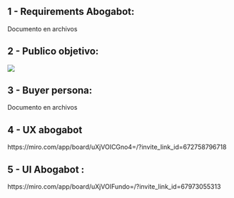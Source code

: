 <h2>1 - Requirements Abogabot:</h2> Documento en archivos
<h2>2 - Publico objetivo:</h2> 
<img src="https://user-images.githubusercontent.com/99064748/156719330-41f1dcbe-1a5a-4ac2-9dcb-93b5ad6fd375.png">
<h2>3 - Buyer persona:</h2> Documento en archivos
<h2>4 - UX abogabot</h2> https://miro.com/app/board/uXjVOICGno4=/?invite_link_id=672758796718
<h2>5 - UI Abogabot :</h2> https://miro.com/app/board/uXjVOIFundo=/?invite_link_id=67973055313
